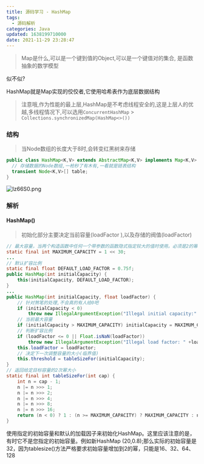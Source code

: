 ```yaml
---
title: 源码学习 - HashMap
tags:
  - 源码解析
categories: Java
updated: 1638199710000
date: 2021-11-29 23:28:47
---
```


> Map是什么,可以是一个键到值的Object,可以是一个键值对的集合, 是函数抽象的数学模型

似不似?

HashMap就是Map实现的佼佼者,它使用哈希表作为底层数据结构

> 注意哦,作为性能的最上层,HashMap是不考虑线程安全的,这是上层人的优越,多线程情况下,可以选用`ConcurrentHashMap` > `Collections.synchronizedMap(HashMap<>())`

<!-- more -->
### 结构

> 当Node数组的长度大于8时,会转变红黑树来存储

```java
public class HashMap<K,V> extends AbstractMap<K,V> implements Map<K,V>, Cloneable, Serializable {
  // 存储数据的Node数组,一枪秒了有木有,一看就是链表结构 
  transient Node<K,V>[] table;   
}
```

![Iz66S0.png](https://z3.ax1x.com/2021/11/22/Iz66S0.png)


### 解析

#### HashMap()

> 初始化部分主要决定当前容量(loadFactor ),以及存储的阀值(loadFactor)

```java
// 最大容量，当两个构造函数中任何一个带参数的函数隐式指定较大的值时使用。必须是2的幂<= 1<<30
static final int MAXIMUM_CAPACITY = 1 << 30;
...
// 默认扩容比例
static final float DEFAULT_LOAD_FACTOR = 0.75f;
public HashMap(int initialCapacity) {  
    this(initialCapacity, DEFAULT_LOAD_FACTOR);  
}
...
public HashMap(int initialCapacity, float loadFactor) {
    // 针对煞笔的处理,不会真的有人给0吧
    if (initialCapacity < 0)
        throw new IllegalArgumentException("Illegal initial capacity:" +initialCapacity);
    // 当前最大容量    
    if (initialCapacity > MAXIMUM_CAPACITY) initialCapacity = MAXIMUM_CAPACITY;
    // 判断扩容比例
    if (loadFactor <= 0 || Float.isNaN(loadFactor))
        throw new IllegalArgumentException("Illegal load factor: " +loadFactor);
    this.loadFactor = loadFactor;
    // 决定下一次调整容量的大小(临界值)
    this.threshold = tableSizeFor(initialCapacity);
}
// 返回给定目标容量的2次幂大小
static final int tableSizeFor(int cap) {
    int n = cap - 1;
    n |= n >>> 1;
    n |= n >>> 2;
    n |= n >>> 4;
    n |= n >>> 8;
    n |= n >>> 16;
    return (n < 0) ? 1 : (n >= MAXIMUM_CAPACITY) ? MAXIMUM_CAPACITY : n + 1;
}
```

使用指定的初始容量和默认的加载因子来初始化HashMap。这里应该注意的是，有时它不是您指定的初始容量。例如新HashMap (20,0.8);那么实际的初始容量是32，因为tablesize()方法严格要求初始容量增加到2的幂，只能是16、32、64、128